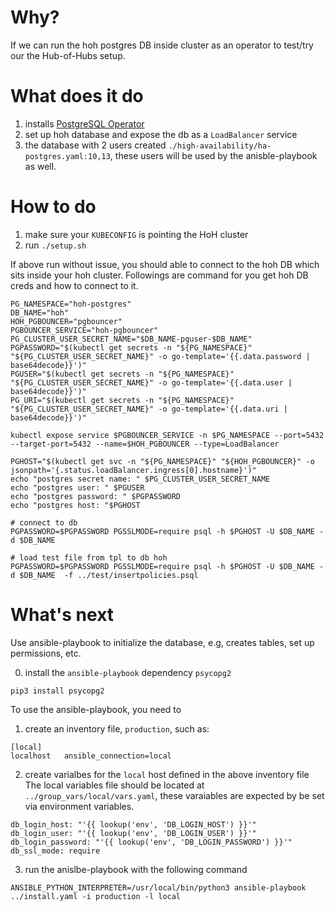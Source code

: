 # Why?
If we can run the hoh postgres DB inside cluster as an operator to test/try our the Hub-of-Hubs setup.

# What does it do
1. installs [PostgreSQL Operator](https://access.crunchydata.com/documentation/postgres-operator/v5/)
2. set up hoh database and expose the db as a `LoadBalancer` service
3. the database with 2 users created `./high-availability/ha-postgres.yaml:10,13`, these users will be used by the anisble-playbook as well.

# How to do
1. make sure your `KUBECONFIG` is pointing the HoH cluster
2. run `./setup.sh`

If above run without issue, you should able to connect to the hoh DB which sits inside your hoh cluster. Followings are command for you
get hoh DB creds and how to connect to it.
```
PG_NAMESPACE="hoh-postgres"
DB_NAME="hoh"
HOH_PGBOUNCER="pgbouncer"
PGBOUNCER_SERVICE="hoh-pgbouncer"
PG_CLUSTER_USER_SECRET_NAME="$DB_NAME-pguser-$DB_NAME"
PGPASSWORD="$(kubectl get secrets -n "${PG_NAMESPACE}" "${PG_CLUSTER_USER_SECRET_NAME}" -o go-template='{{.data.password | base64decode}}')"
PGUSER="$(kubectl get secrets -n "${PG_NAMESPACE}" "${PG_CLUSTER_USER_SECRET_NAME}" -o go-template='{{.data.user | base64decode}}')"
PG_URI="$(kubectl get secrets -n "${PG_NAMESPACE}" "${PG_CLUSTER_USER_SECRET_NAME}" -o go-template='{{.data.uri | base64decode}}')"

kubectl expose service $PGBOUNCER_SERVICE -n $PG_NAMESPACE --port=5432 --target-port=5432 --name=$HOH_PGBOUNCER --type=LoadBalancer

PGHOST="$(kubectl get svc -n "${PG_NAMESPACE}" "${HOH_PGBOUNCER}" -o jsonpath='{.status.loadBalancer.ingress[0].hostname}')"
echo "postgres secret name: " $PG_CLUSTER_USER_SECRET_NAME
echo "postgres user: " $PGUSER
echo "postgres password: " $PGPASSWORD
echo "postgres host: "$PGHOST

# connect to db
PGPASSWORD=$PGPASSWORD PGSSLMODE=require psql -h $PGHOST -U $DB_NAME -d $DB_NAME

# load test file from tpl to db hoh
PGPASSWORD=$PGPASSWORD PGSSLMODE=require psql -h $PGHOST -U $DB_NAME -d $DB_NAME  -f ../test/insertpolicies.psql
```

# What's next
Use ansible-playbook to initialize the database, e.g, creates tables, set up permissions, etc.

0. install the `ansible-playbook` dependency `psycopg2`

`pip3 install psycopg2`

To use the ansible-playbook, you need to
1. create an inventory file, `production`, such as:

```
[local]
localhost   ansible_connection=local
```

2. create varialbes for the `local` host defined in the above inventory file
The local variables file should be located at `../group_vars/local/vars.yaml`, these varaiables are expected by be set via environment variables.

```
db_login_host: "'{{ lookup('env', 'DB_LOGIN_HOST') }}'"
db_login_user: "'{{ lookup('env', 'DB_LOGIN_USER') }}'"
db_login_password: "'{{ lookup('env', 'DB_LOGIN_PASSWORD') }}'"
db_ssl_mode: require
```

3. run the anislbe-playbook with the following command

```
ANSIBLE_PYTHON_INTERPRETER=/usr/local/bin/python3 ansible-playbook ../install.yaml -i production -l local
```